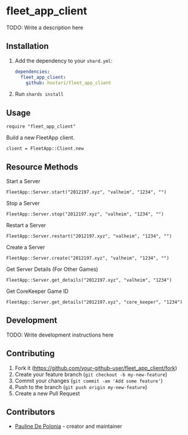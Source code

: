 # fleet_app_client

TODO: Write a description here

## Installation

1. Add the dependency to your `shard.yml`:

   ```yaml
   dependencies:
     fleet_app_client:
       github: hostari/fleet_app_client
   ```

2. Run `shards install`

## Usage

```crystal
require "fleet_app_client"
```

Build a new FleetApp client.

```crystal
client = FleetApp::Client.new
```

## Resource Methods

Start a Server
```crystal
FleetApp::Server.start("2012197.xyz", "valheim", "1234", "")
```

Stop a Server
```crystal
FleetApp::Server.stop("2012197.xyz", "valheim", "1234", "")
```

Restart a Server
```crystal
FleetApp::Server.restart("2012197.xyz", "valheim", "1234", "")
```

Create a Server
```crystal
FleetApp::Server.create("2012197.xyz", "valheim", "1234", "")
```

Get Server Details (For Other Games)
```crystal
FleetApp::Server.get_details("2012197.xyz", "valheim", "1234")
```

Get CoreKeeper Game ID
```crystal
FleetApp::Server.get_details("2012197.xyz", "core_keeper", "1234")
```



## Development

TODO: Write development instructions here

## Contributing

1. Fork it (<https://github.com/your-github-user/fleet_app_client/fork>)
2. Create your feature branch (`git checkout -b my-new-feature`)
3. Commit your changes (`git commit -am 'Add some feature'`)
4. Push to the branch (`git push origin my-new-feature`)
5. Create a new Pull Request

## Contributors

- [Pauline De Polonia](https://github.com/your-github-user) - creator and maintainer
